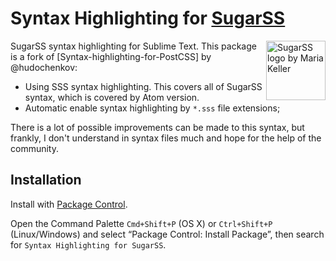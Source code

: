 # Syntax Highlighting for [SugarSS]

<img src="http://postcss.github.io/sugarss/logo.svg" title="SugarSS logo by Maria Keller" align="right" width="95" height="95">

SugarSS syntax highlighting for Sublime Text. This package is a fork of [Syntax-highlighting-for-PostCSS] by @hudochenkov:

* Using SSS syntax highlighting. This covers all of SugarSS syntax, which is covered by Atom version.
* Automatic enable syntax highlighting by `*.sss` file extensions;

There is a lot of possible improvements can be made to this syntax, but frankly, I don't understand in syntax files much and hope for the help of the community.

## Installation

Install with [Package Control].

Open the Command Palette `Cmd+Shift+P` (OS X) or `Ctrl+Shift+P` (Linux/Windows) and select “Package Control: Install Package”, then search for `Syntax Highlighting for SugarSS`.

[SugarSS]: https://github.com/postcss/sugarss
[Syntax Highlighting for PostCSS]: https://github.com/hudochenkov/Syntax-highlighting-for-PostCSS
[Syntax Highlighting for Sass]: https://github.com/P233/Syntax-highlighting-for-Sass
[Package Control]: https://packagecontrol.io/

